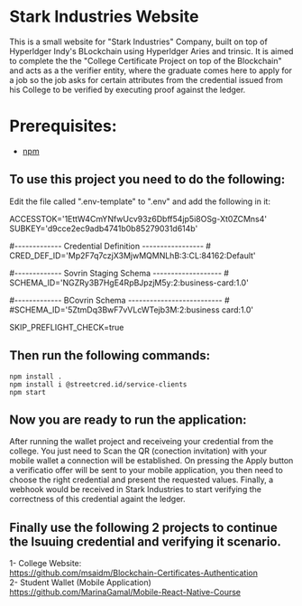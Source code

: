 # Stark Industries Website

This is a small website for "Stark Industries" Company, built on top of Hyperldger Indy's BLockchain using Hyperldger Aries and trinsic.
It is aimed to complete the the "College Certificate Project on top of the Blockchain" and acts as a the verifier entity, where the graduate comes here to apply for a job so the job asks for certain attributes from the credential issued from his College to be verified by executing proof against the ledger.


# Prerequisites:
- [npm](https://www.npmjs.com/get-npm)

## To use this project you need to do the following:

Edit the file called ".env-template" to ".env" and add the following in it:

ACCESSTOK='1EttW4CmYNfwUcv93z6Dbff54jp5i8OSg-Xt0ZCMns4' <br />                                                                     SUBKEY='d9cce2ec9adb4741b0b85279031d614b'  <br />  

#------------- Credential Definition ----------------- #       <br />                                                            CRED_DEF_ID='Mp2F7q7czjX3MjwMQMNLhB:3:CL:84162:Default'      <br />  

#------------- Sovrin Staging Schema ------------------- #    <br />                                                            SCHEMA_ID='NGZRy3B7HgE4RpBJpzjM5y:2:business-card:1.0'    <br />  

#------------- BCovrin Schema -------------------------- #       <br />                                                                    #SCHEMA_ID='5ZtmDq3BwF7vVLcWTejb3M:2:business card:1.0'    <br />  

SKIP_PREFLIGHT_CHECK=true



## Then run the following commands:

    npm install .
    npm install i @streetcred.id/service-clients
    npm start
    
    
## Now you are ready to run the application:
After running the wallet project and receiveing your credential from the college. You just need to Scan the QR (conection invitation) with your mobile wallet a connection will be established.
On pressing the Apply button a verificatio offer will be sent to your mobile application, you then need to choose the right credential and present the requested values. Finally, a webhook would be received in Stark Industries to start verifying the correctness of this credential againt the ledger.
    
## Finally use the following 2 projects to continue the Isuuing credential and verifying it scenario.
1- College Website:   <br />                                                                                                                      https://github.com/msaidm/Blockchain-Certificates-Authentication  <br />                                                                                         2- Student Wallet (Mobile Application)               <br />                                                                                                    https://github.com/MarinaGamal/Mobile-React-Native-Course


